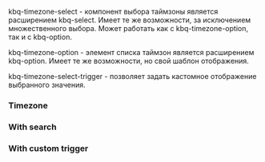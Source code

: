 kbq-timezone-select - компонент выбора таймзоны является расширением kbq-select. Имеет те же возможности, за исключением множественного выбора. Может работать как с kbq-timezone-option, так и с kbq-option.

kbq-timezone-option - элемент списка таймзон является расширением kbq-option. Имеет те же возможности, но свой шаблон отображения.

kbq-timezone-select-trigger - позволяет задать кастомное отображение выбранного значения.

### Timezone
<!-- example(timezone-overview) -->

### With search
<!-- example(timezone-search-overview) -->

### With custom trigger
<!-- example(timezone-trigger-overview) -->
